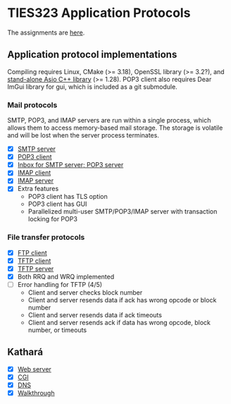 # TIES323 Application Protocols

The assignments are [here](http://users.jyu.fi/~arjuvi/opetus/ties323/2018/demot.html).

## Application protocol implementations

Compiling requires Linux, CMake (>= 3.18), OpenSSL library (>= 3.2?), and [stand-alone Asio C++ library](https://think-async.com/Asio/) (>= 1.28). POP3 client also requires Dear ImGui library for gui, which is included as a git submodule.

### Mail protocols

SMTP, POP3, and IMAP servers are run within a single process, which allows them to access memory-based mail storage. The storage is volatile and will be lost when the server process terminates. 

- [x] [SMTP server](/protocols/mail/smtp_server)
- [x] [POP3 client](/protocols/mail/pop3_client)
- [x] [Inbox for SMTP server; POP3 server](/protocols/mail/smtp_server)
- [x] [IMAP client](/protocols/mail/imap_client)
- [x] [IMAP server](/protocols/mail/smtp_server)
- [x] Extra features
    - POP3 client has TLS option
    - POP3 client has GUI
    - Parallelized multi-user SMTP/POP3/IMAP server with transaction locking for POP3

### File transfer protocols

- [x] [FTP client](/protocols/ftp/ftp_client)
- [x] [TFTP client](/protocols/ftp/tftp_client)
- [x] [TFTP server](/protocols/ftp/tftp_server)
- [x] Both RRQ and WRQ implemented
- [ ] Error handling for TFTP (4/5)
    - Client and server checks block number
    - Client and server resends data if ack has wrong opcode or block number
    - Client and server resends data if ack timeouts
    - Client and server resends ack if data has wrong opcode, block number, or timeouts

## Kathará

- [x] [Web server](/kathara/web_server)
- [x] [CGI](/kathara/cgi)
- [x] [DNS](/kathara/dns)
- [x] [Walkthrough](/kathara/walkthrough)
